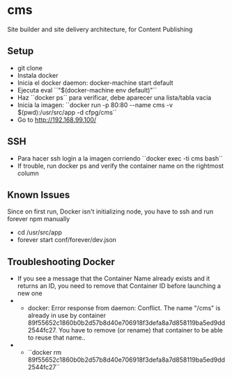 # cms
Site builder and site delivery architecture, for Content Publishing

## Setup
- git clone
- Instala docker 
- Inicia el docker daemon: docker-machine start default
- Ejecuta eval ´´"$(docker-machine env default)"´´
- Haz ´´docker ps´´ para verificar, debe aparecer una lista/tabla vacia
- Inicia la imagen: ´´docker run -p 80:80 --name cms -v $(pwd):/usr/src/app -d cfpg/cms´´
- Go to http://192.168.99.100/

## SSH
- Para hacer ssh login a la imagen corriendo ´´docker exec -ti cms bash´´
- If trouble, run docker ps and verify the container name on the rightmost column

## Known Issues
Since on first run, Docker isn't initializing node, you have to ssh and run forever npm manually
- cd /usr/src/app
- forever start conf/forever/dev.json

## Troubleshooting Docker
- If you see a message that the Container Name already exists and it returns an ID, you need to remove that Container ID before launching a new one
- - docker: Error response from daemon: Conflict. The name "/cms" is already in use by container 89f55652c1860b0b2d57b8d40e706918f3defa8a7d858119ba5ed9dd2544fc27. You have to remove (or rename) that container to be able to reuse that name..
- - ´´docker rm 89f55652c1860b0b2d57b8d40e706918f3defa8a7d858119ba5ed9dd2544fc27´´